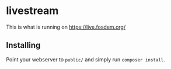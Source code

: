 # livestream

This is what is running on https://live.fosdem.org/

## Installing

Point your webserver to `public/` and simply run `composer install`.
